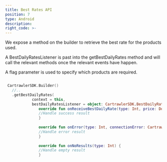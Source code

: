 ```yaml
---
title: Best Rates API
position: 7
type: Android
description:
right_code: >-
---
```


We expose a method on the builder to retrieve the best rate for the products used.  

A BestDailyRatesListener is past into the getBestDailyRates method and will call the relevant methods once the relevant events have happen. 
 
A flag parameter is used to specify which products are required.

  ~~~kotlin      

   CartrawlerSDK.Builder()
     //..
     .getBestDailyRates(
              context = this,
              bestDailyRatesListener = object: CartrawlerSDK.BestDailyRatesListener{
                 override fun onReceiveBestDailyRate(type: Int, price: Double, currency: String) {
                 //Handle success result
                 }
     
                 override fun onError(type: Int, connectionError: CartrawlerSDK.ConnectionError) {
                 //Handle error result
                 }
     
                 override fun onNoResults(type: Int) {
                 //Handle empty result
                 }

  ~~~
